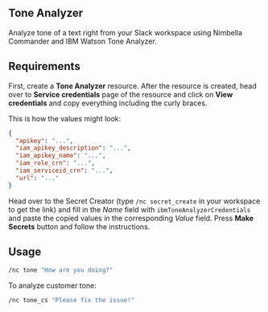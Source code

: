 ## Tone Analyzer

Analyze tone of a text right from your Slack workspace using Nimbella Commander and IBM Watson Tone Analyzer.

## Requirements

First, create a **Tone Analyzer** resource. After the resource is created, head over to **Service credentials** page of the resource and click on **View credentials** and copy everything including the curly braces.

This is how the values might look:
```json
{
  "apikey": "...",
  "iam_apikey_description": "...",
  "iam_apikey_name": "...",
  "iam_role_crn": "...",
  "iam_serviceid_crn": "...",
  "url": "..."
}
```

Head over to the Secret Creator (type `/nc secret_create` in your workspace to get the link) and fill in the *Name* field with `ibmToneAnalyzerCredentials` and paste the copied values in the corresponding *Value* field. Press **Make Secrets** button and follow the instructions.

## Usage

```sh
/nc tone "How are you doing?"
```

To analyze customer tone:
```sh
/nc tone_cs "Please fix the issue!"
```
